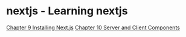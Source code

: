# nextjs - Learning nextjs
[Chapter 9 Installing Next.js](https://nextjs.org/learn/react-foundations/installation)
[Chapter 10 Server and Client Components](https://nextjs.org/learn/react-foundations/server-and-client-components)